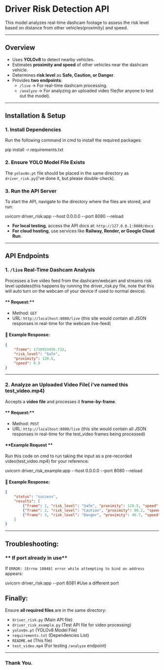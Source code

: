# Driver Risk Detection API

This model analyzes real-time dashcam footage to assess the risk level based on distance from other vehicles(proximity) and speed.

---

## Overview
- Uses **YOLOv8** to detect nearby vehicles.
- Estimates **proximity and speed** of other vehicles near the dashcam vehicle.
- Determines **risk level** as **Safe, Caution, or Danger**.
- Provides **two endpoints**:
  - `/live` → For real-time dashcam processing.
  - `/analyze` → For analyzing an uploaded video file(for anyone to test out the model).

---

## Installation & Setup
### **1. Install Dependencies**
Run the following command in cmd to install the required packages:

pip install -r requirements.txt

### **2. Ensure YOLO Model File Exists**
The `yolov8n.pt` file should be placed in the same directory as `driver_risk.py`(i've done it, but please double-check).

### **3. Run the API Server**
To start the API, navigate to the directory where the files are stored, and run:

uvicorn driver_risk:app --host 0.0.0.0 --port 8080 --reload

- **For local testing**, access the API docs at: `http://127.0.0.1:8080/docs`
- **For cloud hosting**, use services like **Railway, Render, or Google Cloud Run**.

---

## API Endpoints
### **1. `/live`  Real-Time Dashcam Analysis**
Processes a live video feed from the dashcam/webcam and streams risk level updates(this happens by running the driver_risk.py file, note that this will auto turn on the webcam of your device if used to normal device).
#### ** Request:**

- Method: `GET`
- URL: `http://localhost:8080/live` (this site would contain all JSON responses in real-time for the webcam live-feed)

#### **🔹 Example Response:**
```json
{
    "frame": 1710953456.732,
    "risk_level": "Safe",
    "proximity": 120.5,
    "speed": 8.9
}
```

---

### **2. Analyze an Uploaded Video File( i've named this test_video.mp4)**

Accepts a **video file** and processes it **frame-by-frame**.

#### ** Request:**
- Method: `POST`
- URL: `http://localhost:8080/live` (this site would contain all JSON responses in real-time for the test_video frames being processed)

#### **Example Request **
Run this code on cmd to run taking the input as a pre-recorded video(test_video.mp4) for your reference:

uvicorn driver_risk_example:app --host 0.0.0.0 --port 8080 --reload


#### **🔹 Example Response:**
```json
{
    "status": "success",
    "results": [
        {"frame": 1, "risk_level": "Safe", "proximity": 120.5, "speed": 8.9},
        {"frame": 2, "risk_level": "Caution", "proximity": 90.2, "speed": 15.1},
        {"frame": 3, "risk_level": "Danger", "proximity": 40.7, "speed": 28.3}
    ]
}
```

---

## Troubleshooting:
### ** If port already in use**
If `ERROR: [Errno 10048] error while attempting to bind on address` appears:

uvicorn driver_risk:app --port 8081  #Use a different port


## Finally:
 Ensure **all required files** are in the same directory:
- `driver_risk.py` (Main API file)
- `driver_risk_example.py` (Test API file for video processing)
- `yolov8n.pt` (YOLOv8 Model File)
- `requirements.txt` (Dependencies List)
- `README.md` (This file)
- `test_video.mp4` (For testing `/analyze` endpoint)


---

### Thank You.


